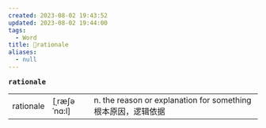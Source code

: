 ```yaml
---
created: 2023-08-02 19:43:52
updated: 2023-08-02 19:44:00
tags:
  - Word
title: 📖rationale
aliases:
  - null
---
```


<pre><strong>rationale</strong></pre>
|   |   |   |
|---|---|---|
|rationale|[ˌræʃəˈnɑ:l]|n. the reason or explanation for something 根本原因，逻辑依据|